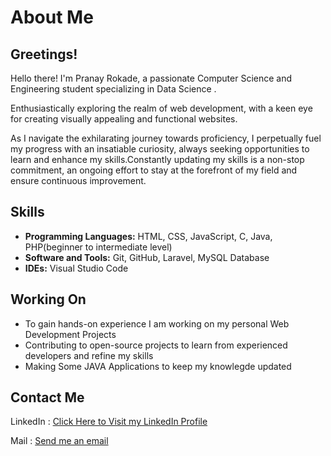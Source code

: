 # About Me

## Greetings!

Hello there! I'm Pranay Rokade, a passionate Computer Science and Engineering student specializing in Data Science .

Enthusiastically exploring the realm of web development, with a keen eye for creating visually appealing and functional websites.

As I navigate the exhilarating journey towards proficiency, I perpetually fuel my progress with an insatiable curiosity, always seeking opportunities to learn and enhance my skills.Constantly updating my skills is a non-stop commitment, an ongoing effort to stay at the forefront of my field and ensure continuous improvement.

## Skills

- **Programming Languages:** HTML, CSS, JavaScript, C, Java, PHP(beginner to intermediate level)
- **Software and Tools:** Git, GitHub, Laravel, MySQL Database
- **IDEs:** Visual Studio Code

## Working On

- To gain hands-on experience I am working on my personal Web Development Projects 
- Contributing to open-source projects to learn from experienced developers and refine my skills
- Making Some JAVA Applications to keep my knowlegde updated

## Contact Me

LinkedIn : [Click Here to Visit my LinkedIn Profile](https://www.linkedin.com/in/pranay-rokade-2a4399258)

Mail : [Send me an email](pranayrokade86@gmail.com)
